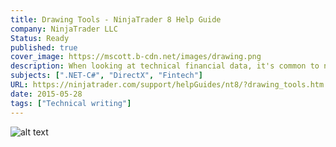 ```yaml
---
title: Drawing Tools - NinjaTrader 8 Help Guide
company: NinjaTrader LLC
Status: Ready
published: true
cover_image: https://mscott.b-cdn.net/images/drawing.png
description: When looking at technical financial data, it's common to need to annotate certain data points on the chart that can be saved and shared for others - we took this approach one step further and extended access to our class of "Drawing Tools" to allow users to develop unique drawing tools, building off the concepts we designed to implement the standard set of tools that came with the platform. This was the API Reference that enabled a developer to start using this group of methods and types.
subjects: [".NET-C#", "DirectX", "Fintech"]
URL: https://ninjatrader.com/support/helpGuides/nt8/?drawing_tools.htm
date: 2015-05-28
tags: ["Technical writing"]
---
```


<!-- @format -->

![alt text](https://mscott.b-cdn.net/images/drawing1.png)
